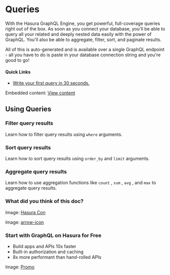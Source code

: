 # Queries

With the Hasura GraphQL Engine, you get powerful, full-coverage queries right out of the box. As soon as you connect your database, you'll be able to query all your related and deeply nested data easily with the power of GraphQL. You'll also be able to aggregate, filter, sort, and paginate results.

All of this is auto-generated and is available over a single GraphQL endpoint - all you have to do is paste in your database connection string and you're good to go!

#### Quick Links

- [ Write your first query in 30 seconds. ](https://hasura.io/docs/latest/queries/quickstart/)


Embedded content: [ View content ](https://www.youtube.com/embed/TW7_F376D3g?enablejsapi=1&origin=https://hasura.io)

## Using Queries​

### Filter query results

Learn how to filter query results using `where` arguments.

### Sort query results

Learn how to sort query results using `order_by` and `limit` arguments.

### Aggregate query results

Learn how to use aggregation functions like `count` , `sum` , `avg` , and `max` to aggregate query results.

### What did you think of this doc?

Image: [ Hasura Con ](https://res.cloudinary.com/dh8fp23nd/image/upload/v1686154570/hasura-con-2023/has-con-light-date_r2a2ud.png)

Image: [ arrow-icon ](https://res.cloudinary.com/dh8fp23nd/image/upload/v1683723549/main-web/chevron-right_ldbi7d.png)

### Start with GraphQL on Hasura for Free

- Build apps and APIs 10x faster
- Built-in authorization and caching
- 8x more performant than hand-rolled APIs


Image: [ Promo ](https://hasura.io/docs/assets/images/hasura-free-ff60e409244e0ea12b5a3045d1a9096b.png)